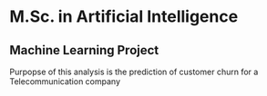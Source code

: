 # M.Sc. in Artificial Intelligence 
## Machine Learning Project

Purpopse of this analysis is the prediction of customer churn for a Telecommunication company
